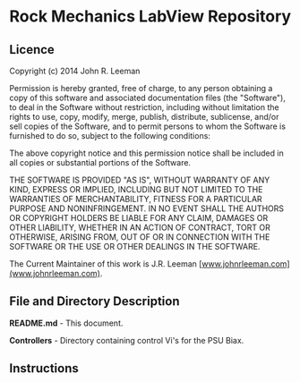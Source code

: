 # Rock Mechanics LabView Repository
## Licence

Copyright (c) 2014 John R. Leeman

Permission is hereby granted, free of charge, to any person obtaining a copy
of this software and associated documentation files (the "Software"), to deal
in the Software without restriction, including without limitation the rights
to use, copy, modify, merge, publish, distribute, sublicense, and/or sell
copies of the Software, and to permit persons to whom the Software is
furnished to do so, subject to the following conditions:

The above copyright notice and this permission notice shall be included in
all copies or substantial portions of the Software.

THE SOFTWARE IS PROVIDED "AS IS", WITHOUT WARRANTY OF ANY KIND, EXPRESS OR
IMPLIED, INCLUDING BUT NOT LIMITED TO THE WARRANTIES OF MERCHANTABILITY,
FITNESS FOR A PARTICULAR PURPOSE AND NONINFRINGEMENT. IN NO EVENT SHALL THE
AUTHORS OR COPYRIGHT HOLDERS BE LIABLE FOR ANY CLAIM, DAMAGES OR OTHER
LIABILITY, WHETHER IN AN ACTION OF CONTRACT, TORT OR OTHERWISE, ARISING FROM,
OUT OF OR IN CONNECTION WITH THE SOFTWARE OR THE USE OR OTHER DEALINGS IN
THE SOFTWARE.

The Current Maintainer of this work is J.R. Leeman [www.johnrleeman.com](www.johnrleeman.com).

## File and Directory Description
**README.md** - This document.

**Controllers** - Directory containing control Vi's for the PSU Biax.

## Instructions
